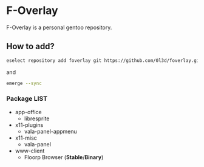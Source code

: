 # F-Overlay
F-Overlay is a personal gentoo repository.
## How to add?
```sh
eselect repository add foverlay git https://github.com/0l3d/foverlay.git
```
and
```sh
emerge --sync
```

### Package LIST
- app-office
  - libresprite
- x11-plugins
  - vala-panel-appmenu
- x11-misc
  - vala-panel
- www-client
  - Floorp Browser (__Stable__/**Binary**)
